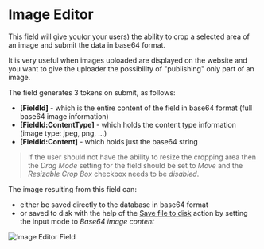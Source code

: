 # Image Editor

This field will give you(or your users) the ability to crop a selected area of an image and submit the data in base64 format. 

It is very useful when images uploaded are displayed on the website and you want to give the uploader the possibility of "publishing" only part of an image.

The field generates 3 tokens on submit, as follows:
* **[FieldId]** -  which is the entire content of the field in base64 format (full base64 image information)
* **[FieldId:ContentType]** - which holds the content type information (image type: jpeg, png, ...)
* **[FieldId:Content]** - which holds just the base64 string

> If the user should not have the ability to resize the cropping area then the *Drag Mode* setting for the field should be set to *Move* and the *Resizable Crop Box* checkbox needs to be *disabled*.

The image resulting from this field can:
* either be saved directly to the database in base64 format
* or saved to disk with the help of the [Save file to disk](/actions/Save-file-to-disk.html) action by setting the input mode to *Base64 image content*

![Image Editor Field](https://static.dnnsharp.com/documentation/image_editor_field.png)
